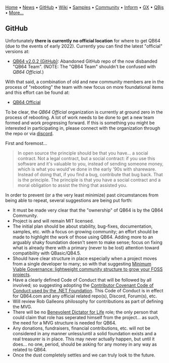 [Home](https://qb64.com) • [News](news.md) • [GitHub](https://github.com/QB64Official/qb64) • [Wiki](https://github.com/QB64Official/qb64/wiki) • [Samples](samples.md) • [Community](community.md) • [Inform](inform.md) • [GX](gx.md) • [QBjs](qbjs.md) • [More...](more.md)

## GitHub

Unfortunately **there is currently no official location** for where to get QB64 (due to the events of early 2022). Currently you can find the latest "official" versions at:

- [QB64 v2.0.2 (GitHub)](https://github.com/QB64Team/qb64): Abandoned GitHub repo of the now disbanded "QB64 Team". (NOTE: The "QB64 Team" shouldn't be confused with *QB64 Official*.)

With that said, a combination of old and new community members are in the process of "rebooting" the team with new focus on more foundational items and this effort can be found at:

- [QB64 Official](https://github.com/QB64Official/qb64)

To be clear, the *QB64 Official* organization is currently at ground zero in the process of rebooting.  A lot of work needs to be done to get a new team formed and work progressing forward. If this is something you might be interested in participating in, please connect with the organization through the repo or via [discord](community.md).

First and foremost...

> In open source the principle should be that you have... a social contract. Not a legal contract, but a social contract: if you use this software and it's valuable to you, instead of sending someone money, which is what you would've done in the early '90s with shareware. Instead of doing that, if you find a bug, contribute that bug back. That is the principle. The principle is that you have a social contract and a moral obligation to assist the thing that assisted you.

In order to prevent (or a the very least minimize) past circumstances from being able to repeat, several suggestions are being put forth:

- It must be made very clear that the "ownership" of QB64 is by the QB64 Community.
- Project is and will remain MIT licensed.
- The initial plan should be about stability, bug-fixes, documentation, samples, etc. with a focus on growing community; an effort should be made to highlight the work of those using QB64.  Adding more to an arguably shaky foundation doesn't seem to make sense; focus on fixing what is already there with a primary (never to be lost) attention toward compatibility with QBasic/QB4.5.
- Should have clear structure in place especially when a project moves from a single developer to many; so with that suggesting [Minimum Viable Governance: lightweight community structure to grow your FOSS projects](https://github.blog/2021-07-22-minimum-viable-governance-lightweight-community-structure-foss-projects/).
- Have a clearly defined Code of Conduct that will be followed by all involved; so suggesting adopting the [Contributor Covenant Code of Conduct used by the .NET Foundation](https://dotnetfoundation.org/about/code-of-conduct#:~:text=Contributor%20Covenant%20Code%20of%20Conduct%201%20Preamble.%20The,...%207%20Enforcement%20Guidelines.%20...%208%20Attribution.%20).  This Code of Conduct is in effect for QB64.com and any official related repo(s), Discord, Forum(s), etc.
- Will review Rob Galleons philosophy for contributions as part of defining the MVG.
- There will be no [Benevolent Dictator for Life](https://en.wikipedia.org/wiki/Benevolent_dictator_for_life) role; the only person that could claim that role has seperated himself from the project... as such, the need for a MVG structure is needed for QB64.
- Any donations, fundraisers, financial contributions, etc. will not be considered in any manner unless/until a solid foundation exists and a real treasurer is in place.  This may never actually happen, but until it does... no one, period, should be asking for any money in any way as related to QB64.
- Once the dust completely settles and we can truly look to the future.